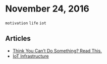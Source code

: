 # November 24, 2016

`motivation` `life` `iot`

## Articles

- [Think You Can’t Do Something? Read This.](https://medium.com/an-idea-for-you/think-you-cant-do-something-read-this-80fdf2f50dd7#.yd711g22y)
- [IoT Infrastructure](https://iot-for-all.com/iot-infrastructure-b7c05d1a4a20#.aiwbm5px9)
